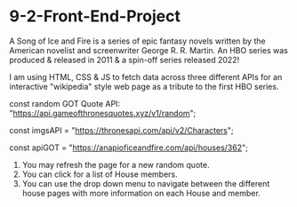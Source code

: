 # 9-2-Front-End-Project


A Song of Ice and Fire is a series of epic fantasy novels written by the American novelist and screenwriter George R. R. Martin. An HBO series was produced & released in 2011 & a spin-off series released 2022! 


I am using HTML, CSS & JS to fetch data across three different APIs for an interactive "wikipedia" style web page as a tribute to the first HBO series.

const random GOT Quote API:  "https://api.gameofthronesquotes.xyz/v1/random";

const imgsAPI = "https://thronesapi.com/api/v2/Characters";


const apiGOT = "https://anapioficeandfire.com/api/houses/362";

1. You may refresh the page for a new random quote. 
2.  You can click for a list of House members. 
3. You can use the drop down menu to navigate between the different house pages with more information on each House and member. 
